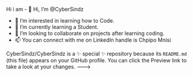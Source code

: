 Hi i am - 👋 Hi, I’m @CyberSindz
- 👀 I’m interested in learning how to Code.
- 🌱 I’m currently learning a Student.
- 💞️ I’m looking to collaborate on projects after learning coding.
- 📫 You can connect with me on LinkedIn handle is Chpipo Mnisi


CyberSindz/CyberSindz is a ✨ special ✨ repository because its `README.md` (this file) appears on your GitHub profile.
You can click the Preview link to take a look at your changes.
--->
